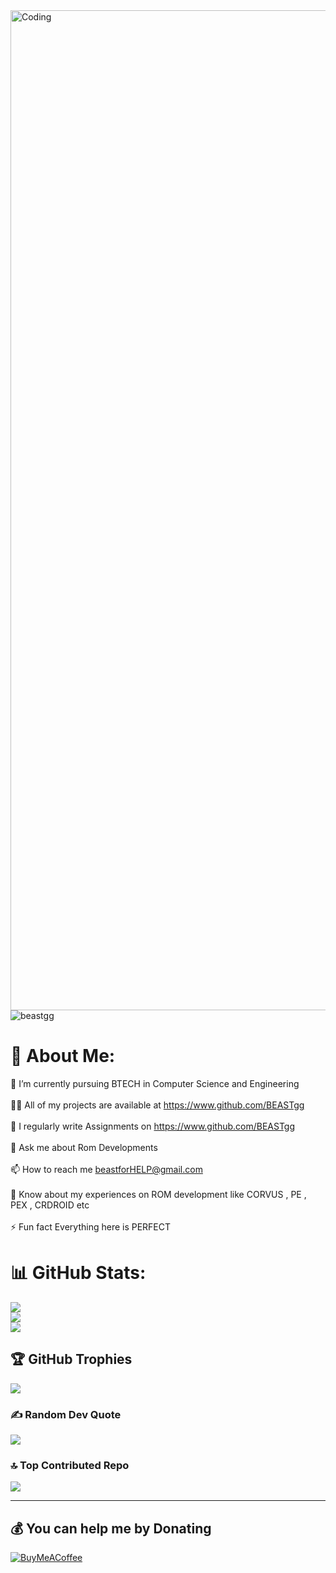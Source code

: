 <img align="right" alt="Coding" width="1600" src="https://user-images.githubusercontent.com/74038190/212749447-bfb7e725-6987-49d9-ae85-2015e3e7cc41.gif">

<p>   </p>

<p align="left"> <img src="https://komarev.com/ghpvc/?username=beastgg&label=Profile%20views&color=0e75b6&style=flat" alt="beastgg" /> </p>

# 💫 About Me:
🌱 I’m currently pursuing BTECH in Computer Science and Engineering<br><br>👨‍💻 All of my projects are available at https://www.github.com/BEASTgg<br><br>📝 I regularly write Assignments on https://www.github.com/BEASTgg<br><br>💬 Ask me about Rom Developments<br><br>📫 How to reach me beastforHELP@gmail.com<br><br>📄 Know about my experiences on ROM development like CORVUS , PE , PEX , CRDROID etc<br><br>⚡ Fun fact Everything here is PERFECT

# 📊 GitHub Stats:
![](https://github-readme-stats.vercel.app/api/top-langs/?username=BEASTgg&theme=merko&hide_border=True&include_all_commits=true&count_private=true&layout=compact)<br/>
![](https://github-readme-stats.vercel.app/api?username=BEASTgg&theme=merko&hide_border=True&include_all_commits=false&count_private=false)<br/>
![](https://github-readme-streak-stats.herokuapp.com/?user=BEASTgg&theme=merko&hide_border=False)<br/>

## 🏆 GitHub Trophies
![](https://github-profile-trophy.vercel.app/?username=BEASTgg&theme=matrix&no-frame=true&no-bg=false&margin-w=4&row=1)

### ✍️ Random Dev Quote
![](https://quotes-github-readme.vercel.app/api?type=horizontal&theme=merko)

### 🔝 Top Contributed Repo
![](https://github-contributor-stats.vercel.app/api?username=BEASTgg&limit=5&theme=matrix&combine_all_yearly_contributions=true)

---

  ## 💰 You can help me by Donating
  [![BuyMeACoffee](https://img.shields.io/badge/Buy%20Me%20a%20Coffee-ffdd00?style=for-the-badge&logo=buy-me-a-coffee&logoColor=black)](https://buymeacoffee.com/beastgg) 
